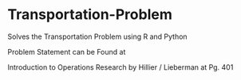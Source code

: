 # Transportation-Problem
Solves the Transportation Problem using R and Python

Problem Statement can be Found at

Introduction to Operations Research by Hillier / Lieberman at Pg. 401
